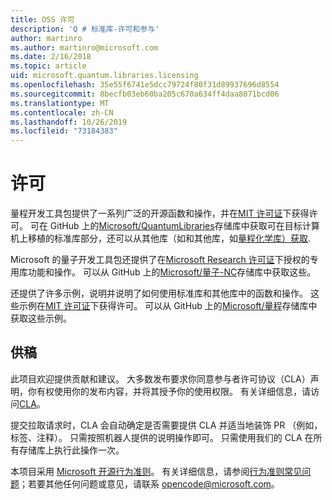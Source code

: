```yaml
---
title: OSS 许可
description: 'Q # 标准库-许可和参与'
author: martinro
ms.author: martinro@microsoft.com
ms.date: 2/16/2018
ms.topic: article
uid: microsoft.quantum.libraries.licensing
ms.openlocfilehash: 35e55f6741e5dcc79724f80f31d89937696d8554
ms.sourcegitcommit: 8becfb03eb60ba205c670a634ff4daa8071bcd06
ms.translationtype: MT
ms.contentlocale: zh-CN
ms.lasthandoff: 10/26/2019
ms.locfileid: "73184383"
---
```

# <a name="licensing"></a>许可 #

量程开发工具包提供了一系列广泛的开源函数和操作，并在[MIT 许可证](https://github.com/Microsoft/Quantum/blob/master/LICENSE.txt)下获得许可。
可在 GitHub 上的[Microsoft/QuantumLibraries](https://github.com/Microsoft/QuantumLibraries)存储库中获取可在目标计算机上移植的标准库部分，还可以从其他库（如和其他库，如[量程化学库）获取](xref:microsoft.quantum.chemistry.concepts.intro).

Microsoft 的量子开发工具包还提供了在[Microsoft Research 许可证](https://github.com/Microsoft/Quantum-NC/blob/master/LICENSE)下授权的专用库功能和操作。
可以从 GitHub 上的[Microsoft/量子-NC](https://github.com/microsoft/quantum-nc)存储库中获取这些。

还提供了许多示例，说明并说明了如何使用标准库和其他库中的函数和操作。
这些示例在[MIT 许可证](https://github.com/Microsoft/Quantum/blob/master/LICENSE.txt)下获得许可。
可以从 GitHub 上的[Microsoft/量程](https://github.com/Microsoft/Quantum)存储库中获取这些示例。

## <a name="contributing"></a>供稿 ##

此项目欢迎提供贡献和建议。
大多数发布要求你同意参与者许可协议（CLA）声明，你有权使用你的发布内容，并将其授予你的使用权限。 有关详细信息，请访问[CLA](https://cla.microsoft.com)。

提交拉取请求时，CLA 会自动确定是否需要提供 CLA 并适当地装饰 PR （例如，标签、注释）。 只需按照机器人提供的说明操作即可。 只需使用我们的 CLA 在所有存储库上执行此操作一次。

本项目采用 [Microsoft 开源行为准则](https://opensource.microsoft.com/codeofconduct/)。
有关详细信息，请参阅[行为准则常见问题](https://opensource.microsoft.com/codeofconduct/faq/)；若要其他任何问题或意见，请联系 [opencode@microsoft.com](mailto:opencode@microsoft.com)。
